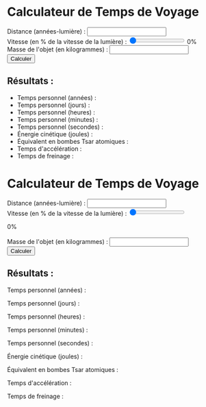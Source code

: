 # Calculateur de Temps de Voyage

Distance (années-lumière) : <input type="number" id="distance-input" step="0.01" required><br>
Vitesse (en % de la vitesse de la lumière) : <input type="range" id="vitesse-input" min="0" max="100" value="0" oninput="updateVitesse()"> <span id="vitesse-display">0%</span><br>
Masse de l'objet (en kilogrammes) : <input type="number" id="masse-input" step="0.01" required><br>
<button onclick="calculerTemps()">Calculer</button>

## Résultats :

- Temps personnel (années) : <span id="temps-personnel-annees"></span>
- Temps personnel (jours) : <span id="temps-personnel-jours"></span>
- Temps personnel (heures) : <span id="temps-personnel-heures"></span>
- Temps personnel (minutes) : <span id="temps-personnel-minutes"></span>
- Temps personnel (secondes) : <span id="temps-personnel-secondes"></span>
- Énergie cinétique (joules) : <span id="energie-cinetique"></span>
- Équivalent en bombes Tsar atomiques : <span id="bombes-tsar"></span>
- Temps d'accélération : <span id="temps-acceleration"></span>
- Temps de freinage : <span id="temps-freinage"></span>

<canvas id="graphique" width="400" height="200"></canvas>

<script src="https://cdn.jsdelivr.net/npm/chart.js"></script>
<script>
  function calculerTemps() {
    const c = 299792458; // Vitesse de la lumière en m/s

    // Récupérer les valeurs des entrées utilisateur
    const distanceInput = document.getElementById("distance-input");
    const vitesseInput = document.getElementById("vitesse-input");
    const masseInput = document.getElementById("masse-input");

    const distance = parseFloat(distanceInput.value);
    const vitesse = parseFloat(vitesseInput.value);
    const masse = parseFloat(masseInput.value);

    // Calculer le facteur de Lorentz (gamma)
    const vitesseEnMetresParSeconde = vitesse / 100 * c;
    const gamma = 1 / Math.sqrt(1 - Math.pow((vitesseEnMetresParSeconde / c), 2));

    // Calculer le temps personnel en années
    const tempsPersonnel = distance / (vitesseEnMetresParSeconde / c) / gamma;

    // Convertir le temps personnel en jours, heures, minutes et secondes
    const tempsPersonnelJours = tempsPersonnel * 365.25; // Temps personnel en jours
    const tempsPersonnelHeures = tempsPersonnelJours * 24; // Temps personnel en heures
    const tempsPersonnelMinutes = tempsPersonnelHeures * 60; // Temps personnel en minutes
    const tempsPersonnelSecondes = tempsPersonnelMinutes * 60; // Temps personnel en secondes

    // Calculer l'énergie cinétique et l'équivalent en bombes Tsar atomiques
    const energieCinetique = (gamma - 1) * (masse * c * c); // Énergie cinétique en joules
    const bombesTsar = energieCinetique / (4.184e+17); // Équivalent en bombes Tsar atomiques

    // Estimer le temps d'accélération et de freinage
    const tempsAcceleration = vitesseEnMetresParSeconde / (9.81 * 2); // Temps estimé pour l'accélération en secondes
    const tempsFreinage = tempsAcceleration; // Temps estimé pour le freinage en secondes

    // Convertir le temps de freinage en jours, heures, minutes et secondes
    let joursFreinage = Math.floor(tempsFreinage / (60 * 60 * 24)); // Jours de freinage
    let heuresFreinage = Math.floor((tempsFreinage % (60 * 60 * 24)) / (60 * 60)); // Heures de freinage
    let minutesFreinage = Math.floor((tempsFreinage % (60 * 60)) / 60); // Minutes de freinage
    let secondesFreinage = Math.floor(tempsFreinage % 60); // Secondes de freinage

    // Conversion des temps en heures, minutes et secondes si nécessaire
    if (joursFreinage > 0 && heuresFreinage >= 24) {
      heuresFreinage %= 24;
      joursFreinage++;
    }

    if (heuresFreinage > 0 && minutesFreinage >= 60) {
      minutesFreinage %= 60;
      heuresFreinage++;
    }

    if (minutesFreinage > 0 && secondesFreinage >= 60) {
      secondesFreinage %= 60;
      minutesFreinage++;
    }

    // Afficher les résultats dans le document HTML
    document.getElementById("temps-personnel-annees").textContent = tempsPersonnel.toFixed(2) + " années";
    document.getElementById("temps-personnel-jours").textContent = tempsPersonnelJours.toFixed(2) + " jours";
    document.getElementById("temps-personnel-heures").textContent = Math.floor(tempsPersonnelHeures) + " heures";
    document.getElementById("temps-personnel-minutes").textContent = Math.floor(tempsPersonnelMinutes) + " minutes";
    document.getElementById("temps-personnel-secondes").textContent = Math.floor(tempsPersonnelSecondes) + " secondes";
    document.getElementById("energie-cinetique").textContent = energieCinetique.toFixed(2) + " joules";
    document.getElementById("bombes-tsar").textContent = bombesTsar.toFixed(2);
    document.getElementById("temps-acceleration").textContent = joursFreinage + " jour(s) " + heuresFreinage + " heure(s) " + minutesFreinage + " minute(s) " + secondesFreinage + " seconde(s)";
    document.getElementById("temps-freinage").textContent = joursFreinage + " jour(s) " + heuresFreinage + " heure(s) " + minutesFreinage + " minute(s) " + secondesFreinage + " seconde(s)";

    creerGraphique(tempsAcceleration, tempsFreinage);
  }

  function formatTemps(jours, heures = 0, minutes = 0, secondes = 0) {
    let temps = "";

    if (jours > 0) {
      temps += jours + " jour(s) ";
    }

    if (heures > 0 || (jours > 0 && (minutes > 0 || secondes > 0))) {
      temps += heures.toString().padStart(2, "0") + " heure(s) ";
    }

    if (minutes > 0 || (heures > 0 && secondes > 0)) {
      temps += minutes.toString().padStart(2, "0") + " minute(s) ";
    }

    if (secondes > 0) {
      temps += secondes.toString().padStart(2, "0") + " seconde(s)";
    }

    return temps.trim();
  }

  function updateVitesse() {
    const vitesseInput = document.getElementById("vitesse-input");
    const vitesseDisplay = document.getElementById("vitesse-display");
    vitesseDisplay.textContent = vitesseInput.value + "%";
  }

  function creerGraphique(tempsAcceleration, tempsFreinage) {
    const ctx = document.getElementById("graphique").getContext("2d");

    new Chart(ctx, {
      type: "bar",
      data: {
        labels: ["Accélération", "Freinage"],
        datasets: [
          {
            label: "Temps (secondes)",
            data: [tempsAcceleration, tempsFreinage],
            backgroundColor: ["rgba(75, 192, 192, 0.2)", "rgba(255, 99, 132, 0.2)"],
            borderColor: ["rgba(75, 192, 192, 1)", "rgba(255, 99, 132, 1)"],
            borderWidth: 1
          }
        ]
      },
      options: {
        responsive: true,
        scales: {
          y: {
            beginAtZero: true,
            title: {
              display: true,
              text: "Temps (secondes)"
            }
          },
          x: {
            title: {
              display: true,
              text: "Étapes"
            }
          }
        },
        plugins: {
          title: {
            display: true,
            text: "Temps d'accélération et de freinage"
          }
        }
      }
    });
  }
</script>

# Calculateur de Temps de Voyage

<label for="distance-input">Distance (années-lumière) :</label>
<input type="number" id="distance-input" step="0.01" required><br>
<label for="vitesse-input">Vitesse (en % de la vitesse de la lumière) :</label>
<input type="range" id="vitesse-input" min="0" max="100" value="0" oninput="updateVitesse()"><br>
<div id="vitesse-display">0%</div><br>
<label for="masse-input">Masse de l'objet (en kilogrammes) :</label>
<input type="number" id="masse-input" step="0.01" required><br>
<button onclick="calculerTemps()">Calculer</button>

## Résultats :

<p>Temps personnel (années) : <span id="temps-personnel-annees"></span></p>
<p>Temps personnel (jours) : <span id="temps-personnel-jours"></span></p>
<p>Temps personnel (heures) : <span id="temps-personnel-heures"></span></p>
<p>Temps personnel (minutes) : <span id="temps-personnel-minutes"></span></p>
<p>Temps personnel (secondes) : <span id="temps-personnel-secondes"></span></p>
<p>Énergie cinétique (joules) : <span id="energie-cinetique"></span></p>
<p>Équivalent en bombes Tsar atomiques : <span id="bombes-tsar"></span></p>
<p>Temps d'accélération : <span id="temps-acceleration"></span></p>
<p>Temps de freinage : <span id="temps-freinage"></span></p>

<canvas id="graphique" width="400" height="200"></canvas>
